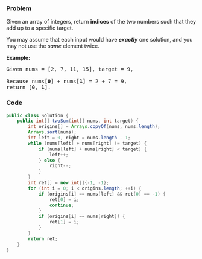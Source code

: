 ### Problem
<p>Given an array of integers, return <strong>indices</strong> of the two numbers such that they add up to a specific target.</p>

<p>You may assume that each input would have <strong><em>exactly</em></strong> one solution, and you may not use the <em>same</em> element twice.</p>

<p><strong>Example:</strong></p>

<pre>
Given nums = [2, 7, 11, 15], target = 9,

Because nums[<strong>0</strong>] + nums[<strong>1</strong>] = 2 + 7 = 9,
return [<strong>0</strong>, <strong>1</strong>].
</pre>


### Code
```java
public class Solution {
    public int[] twoSum(int[] nums, int target) {
        int origins[] = Arrays.copyOf(nums, nums.length);
        Arrays.sort(nums);
        int left = 0, right = nums.length - 1;
        while (nums[left] + nums[right] != target) {
            if (nums[left] + nums[right] < target) {
                left++;
            } else {
                right--;
            }
        }
        int ret[] = new int[]{-1, -1};
        for (int i = 0; i < origins.length; ++i) {
            if (origins[i] == nums[left] && ret[0] == -1) {
                ret[0] = i;
                continue;
            }
            if (origins[i] == nums[right]) {
                ret[1] = i;
            }
        }
        return ret;
    }
}
```
